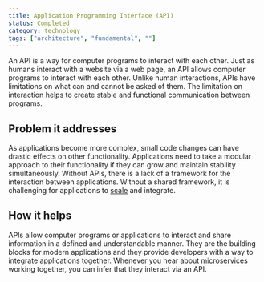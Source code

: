 ```yaml
---
title: Application Programming Interface (API)
status: Completed
category: technology
tags: ["architecture", "fundamental", ""]
---
```


An API is a way for computer programs to interact with each other. 
Just as humans interact with a website via a web page, an API allows computer programs to interact with each other. 
Unlike human interactions, APIs have limitations on what can and cannot be asked of them. 
The limitation on interaction helps to create stable and functional communication between programs.

## Problem it addresses

As applications become more complex, small code changes can have drastic effects on other functionality. 
Applications need to take a modular approach to their functionality if they can grow and maintain stability simultaneously. 
Without APIs, there is a lack of a framework for the interaction between applications. 
Without a shared framework, it is challenging for applications to [scale](/scalability/) and integrate.

## How it helps

APIs allow computer programs or applications to interact and share information in a defined and understandable manner. 
They are the building blocks for modern applications and they provide developers with a way to integrate applications together. 
Whenever you hear about [microservices](/microservices-architecture/) working together, you can infer that they interact via an API. 
